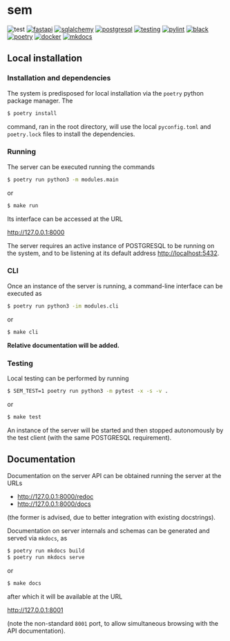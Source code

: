 # sem

![test](https://img.shields.io/badge/Tests-Passing-32CD32)
[![fastapi](https://img.shields.io/badge/FastAPI-FF0000)](https://github.com/tiangolo/fastapi)
[![sqlalchemy](https://img.shields.io/badge/SQLAlchemy-FF0000)](https://github.com/sqlalchemy/sqlalchemy)
[![postgresql](https://img.shields.io/badge/PostgreSQL-FF0000)](https://github.com/postgres/postgres)
[![testing](https://img.shields.io/badge/testing-pytest-blue)](https://github.com/pytest-dev/pytest)
[![pylint](https://img.shields.io/badge/linting-pylint-blue)](https://github.com/pylint-dev/pylint)
[![black](https://img.shields.io/badge/code%20style-black-black)](https://github.com/psf/black)
[![poetry](https://img.shields.io/badge/build-poetry-blue)](https://github.com/python-poetry/poetry)
[![docker](https://img.shields.io/badge/deployment-docker-blue)](https://github.com/docker)
[![mkdocs](https://img.shields.io/badge/documentation-mkdocs-blue)](https://github.com/mkdocs/mkdocs)




## Local installation

### Installation and dependencies

The system is predisposed for local installation via the
`poetry` python package manager. The

```bash
$ poetry install
```

command, ran in the root directory, will use the local
`pyconfig.toml` and `poetry.lock` files to install the
dependencies.

### Running

The server can be executed running the commands

```bash
$ poetry run python3 -m modules.main
```

or

```bash
$ make run
```

Its interface can be accessed at the URL

<http://127.0.0.1:8000>

The server requires an active instance of POSTGRESQL to
be running on the system, and to be listening at its
default address <http://localhost:5432>.

### CLI

Once an instance of the server is running, a
command-line interface can be executed as

```bash
$ poetry run python3 -im modules.cli
```

or

```bash
$ make cli
```

**Relative documentation will be added.**

### Testing

Local testing can be performed by running

```bash
$ SEM_TEST=1 poetry run python3 -m pytest -x -s -v .
```

or

```bash
$ make test
```

An instance of the server will be started and then
stopped autonomously by the test client (with the same
POSTGRESQL requirement).




## Documentation

Documentation on the server API can be obtained running
the server at the URLs

- <http://127.0.0.1:8000/redoc>
- <http://127.0.0.1:8000/docs>

(the former is advised, due to better integration with
existing docstrings).

Documentation on server internals and schemas can be
generated and served via `mkdocs`, as

```bash
$ poetry run mkdocs build
$ poetry run mkdocs serve
```

or

```bash
$ make docs
```

after which it will be available at the URL

<http://127.0.0.1:8001>

(note the non-standard `8001` port, to allow
simultaneous browsing with the API documentation).
